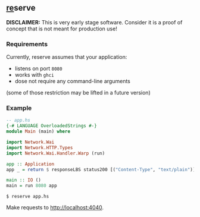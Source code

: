 ## [re](https://github.com/sol/reserve#readme)serve

**DISCLAIMER:** This is very early stage software.  Consider it is a proof of concept that is not meant for production use!

### Requirements

Currently, reserve assumes that your application:

 * listens on port `8080`
 * works with `ghci`
 * dose not require any command-line arguments

(some of those restriction may be lifted in a future version)

### Example

```haskell
-- app.hs
{-# LANGUAGE OverloadedStrings #-}
module Main (main) where

import Network.Wai
import Network.HTTP.Types
import Network.Wai.Handler.Warp (run)

app :: Application
app _ = return $ responseLBS status200 [("Content-Type", "text/plain")] "hello"

main :: IO ()
main = run 8080 app
```

```
$ reserve app.hs
```

Make requests to <http://localhost:4040>.
